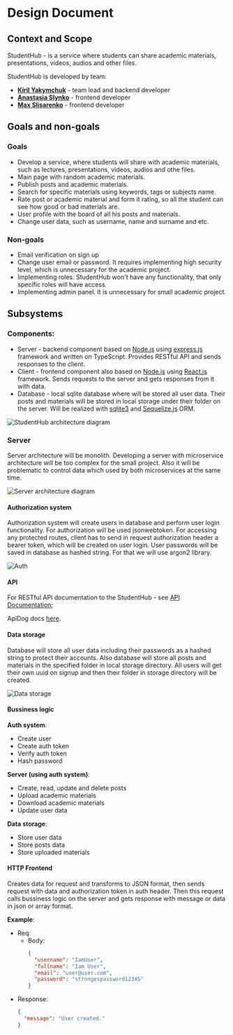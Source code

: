 # Design Document
## Context and Scope
StudentHub - is a service where students can share academic materials, presentations,
videos, audios and other files.

StudentHub is developed by team:
* **[Kiril Yakymchuk](https://github.com/stbestichhh)** - team lead and backend developer
* **[Anastasia Slynko](https://github.com/anastasia-sl)** - frontend developer
* **[Max Slisarenko](https://github.com/Cake2Rock)** - frontend developer

## Goals and non-goals
### Goals
* Develop a service, where students will share with
academic materials, such as lectures, presentations, videos, audios and othe files.
* Main page with random academic materials.
* Publish posts and academic materials.
* Search for specific materials using keywords, tags or subjects name.
* Rate post or academic material and form it rating, so all the student can see 
how good or bad materials are.
* User profile with the board of all his posts and materials.
* Change user data, such as username, name and surname and etc.

### Non-goals
* Email verification on sign up
* Change user email or password. It requires implementing high security level,
which is unnecessary for the academic project.
* Implementing roles. StudentHub won't have any functionality, that only specific roles
will have access.
* Implementing admin panel. It is unnecessary for small academic project.

## Subsystems
### Components:
* Server - backend component based on [Node.js](https://nodejs.org/en) using [express.js](https://expressjs.com/) framework and written on TypeScript. 
Provides RESTful API and sends responses to the client.
* Client - frontend component also based on [Node.js](https://nodejs.org/en) using [React.js](https://react.dev/) framework. Sends requests
to the server and gets responses from it with data.
* Database - local sqlite database where will be stored all user data. Their posts and materials
will be stored in local storage under their folder on the server. Will be realized with [sqlite3](https://www.npmjs.com/package/sqlite3) and [Sequelize.js](https://www.npmjs.com/package/sequelize) ORM.

![StudentHub architecture diagram](./media/architecture-diagram.png)

### Server
Server architecture will be monolith. Developing a server with microservice architecture will be
too complex for the small project. Also it will be problematic to control data which used by both
microservices at the same time. 

![Server architecture diagram](./media/server-diagram.png)

#### Authorization system
Authorization system will create users in database and perform user login functionality. For
authorization will be used jsonwebtoken. For accessing any protected routes, client has to send
in request authorization header a bearer token, which will be created on user login.
User passwords will be saved in database as hashed string. For that we will use argon2 library.

![Auth](./media/auth.png)

#### API

For RESTful API documentation to the StudentHub - see [API Documentation](api.md);

ApiDog docs [here](https://apidog.com/apidoc/project-533931).

#### Data storage
Database will store all user data including their passwords as a hashed string to protect 
their accounts. Also database will store all posts and materials in the specified folder in local
storage directory. All users will get their own uuid on signup and then their folder in storage directory
will be created.

![Data storage](./media/data-storage.png)

#### Bussiness logic
**Auth system**:
* Create user
* Create auth token
* Verify auth token
* Hash password

**Server (using auth system)**:
* Create, read, update and delete posts
* Upload academic materials
* Download academic materials
* Update user data

**Data storage**:
* Store user data
* Store posts data
* Store uploaded materials

#### HTTP Frontend
Creates data for request and transforms to JSON format, then sends request with data and authorization 
token in auth header. Then this request calls bussiness logic on the server and gets response with 
message or data in json or array format.

**Example**:
* Req:
  * Body:
    ```json
    {
      "username": "IamUser",
      "fullname": "Iam User",
      "email": "user@user.com",
      "password": "strongespassword12345"
    }
    ```
* Response:
  ```json
  {
    "message": "User created."
  }
  ```
